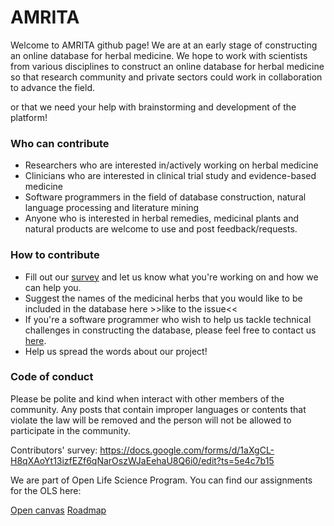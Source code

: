 # AMRITA
Welcome to AMRITA github page! We are at an early stage of constructing an online database for herbal medicine. We hope to work with scientists from various disciplines to construct an online database for herbal medicine so that research community and private sectors could work in collaboration to advance the field.

or that we need your help with brainstorming and development of the platform!

### Who can contribute ###
- Researchers who are interested in/actively working on herbal medicine
- Clinicians who are interested in clinical trial study and evidence-based medicine
- Software programmers in the field of database construction, natural language processing and literature mining
- Anyone who is interested in herbal remedies, medicinal plants and natural products are welcome to use and post feedback/requests.

### How to contribute ###
- Fill out our [survey](https://docs.google.com/forms/d/1aXgCL-H8qXAoYt13izfEZf6qNarOszWJaEehaU8Q6i0/viewform?ts=5e4c7b15&edit_requested=true) and let us know what you're working on and how we can help you.
- Suggest the names of the medicinal herbs that you would like to be included in the database here >>like to the issue<<
- If you're a software programmer who wish to help us tackle technical challenges in constructing the database, please feel free to contact us [here](anunya.opa@gmail.com).
- Help us spread the words about our project!

### Code of conduct ###

Please be polite and kind when interact with other members of the community. Any posts that contain improper languages or contents that violate the law will be removed and the person will not be allowed to participate in the community.


Contributors' survey:
https://docs.google.com/forms/d/1aXgCL-H8qXAoYt13izfEZf6qNarOszWJaEehaU8Q6i0/edit?ts=5e4c7b15

We are part of Open Life Science Program. You can find our assignments for the OLS here:

[Open canvas](https://drive.google.com/open?id=1vXj03t_X6GDjGGrW29NVFBtpp-8pnhPYcr44uOKxrK8)
[Roadmap](https://docs.google.com/document/d/1SjqB6HPOekwD5dWiwehMGUQyW4DefLhxe9HoLAbDw7o/edit)
